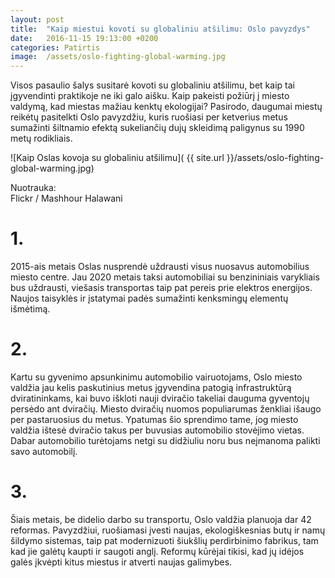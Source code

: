 ```yaml
---
layout: post
title:  "Kaip miestui kovoti su globaliniu atšilimu: Oslo pavyzdys"
date:   2016-11-15 19:13:00 +0200
categories: Patirtis
image:  /assets/oslo-fighting-global-warming.jpg
---
```


<p>
Visos pasaulio šalys susitarė kovoti su globaliniu atšilimu, bet kaip tai įgyvendinti praktikoje ne iki galo aišku. Kaip pakeisti požiūrį į miesto valdymą, kad miestas mažiau kenktų ekologijai? Pasirodo, daugumai miestų reikėtų pasitelkti Oslo pavyzdžiu, kuris ruošiasi per ketverius metus sumažinti šiltnamio efektą sukeliančių dujų skleidimą paligynus su 1990 metų rodikliais.
</p>


![Kaip Oslas kovoja su globaliniu atšilimu]( {{ site.url }}/assets/oslo-fighting-global-warming.jpg)
<div class="lighter smaller" style="margin:12px 0;">Nuotrauka: <br />
Flickr / Mashhour Halawani
</div>


<p>
<h1>1.</h1>
2015-ais metais Oslas nusprendė uždrausti visus nuosavus automobilius miesto centre. Jau 2020 metais taksi automobiliai su benzininiais varykliais bus uždrausti, viešasis transportas taip pat pereis prie elektros energijos. Naujos taisyklės ir įstatymai padės sumažinti kenksmingų elementų išmėtimą.</p>

<p> <h1>2.</h1>

Kartu su gyvenimo apsunkinimu automobilio vairuotojams, Oslo miesto valdžia jau kelis paskutinius metus įgyvendina patogią infrastruktūrą dviratininkams, kai buvo iškloti nauji dviračio takeliai dauguma gyventojų persėdo ant dviračių. Miesto dviračių nuomos populiarumas ženkliai išaugo  per pastaruosius du metus. Ypatumas šio sprendimo tame, jog miesto valdžia ištesė dviračio takus per buvusias automobilio stovėjimo vietas. Dabar automobilio turėtojams netgi su didžiuliu noru bus neįmanoma palikti savo automobilį. </p>


<p>
<h1>3.</h1>

Šiais metais, be didelio darbo su transportu, Oslo valdžia planuoja dar 42 reformas. Pavyzdžiui, ruošiamasi įvesti naujas, ekologiškesnias butų ir namų šildymo sistemas, taip pat modernizuoti šiukšlių perdirbinimo fabrikus, tam kad jie galėtų kaupti ir saugoti anglį. Reformų kūrėjai tikisi, kad jų idėjos galės įkvėpti kitus miestus ir atverti naujas galimybes.
</p>
